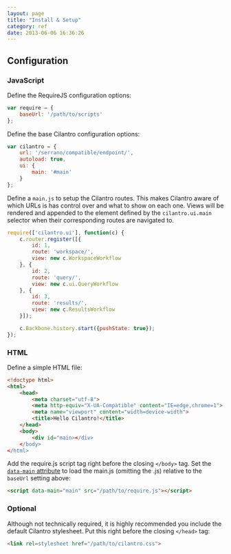 ```yaml
---
layout: page
title: "Install & Setup"
category: ref
date: 2013-06-06 16:36:26
---
```


## Configuration

### JavaScript

Define the RequireJS configuration options:

```javascript
var require = {
    baseUrl: '/path/to/scripts'
};
```

Define the base Cilantro configuration options:

```javascript
var cilantro = {
    url: '/serrano/compatible/endpoint/',
    autoload: true,
    ui: {
        main: '#main'
    }
};
```

Define a `main.js` to setup the Cilantro routes. This makes Cilantro aware of which URLs is has control over and what to show on each one. Views will be rendered and appended to the element defined by the `cilantro.ui.main` selector when their corresponding routes are navigated to.

```javascript
require(['cilantro.ui'], function(c) {
    c.router.register([{
        id: 1,
        route: 'workspace/',
        view: new c.WorkspaceWorkflow
    }, {
        id: 2,
        route: 'query/',
        view: new c.ui.QueryWorkflow
    }, {
        id: 3,
        route: 'results/',
        view: new c.ResultsWorkflow
    }]);

    c.Backbone.history.start({pushState: true});
});
```

### HTML

Define a simple HTML file:

```html
<!doctype html>
<html>
    <head>
        <meta charset="utf-8">
        <meta http-equiv="X-UA-Compatible" content="IE=edge,chrome=1">
        <meta name="viewport" content="width=device-width">
        <title>Hello Cilantro!</title>
    </head>
    <body>
        <div id="main></div>
    </body>
</html>
```

Add the require.js script tag right before the closing `</body>` tag. Set the [`data-main` attribute](http://requirejs.org/docs/api.html#jsfiles) to load the main.js (omitting the .js) relative to the `baseUrl` setting above:

```html
<script data-main="main" src="/path/to/require.js"></script>
```

### Optional

Although not technically required, it is highly recommended you include the default Cilantro stylesheet. Put this right before the closing `</head>` tag:

```html
<link rel=stylesheet href="/path/to/cilantro.css">
```
